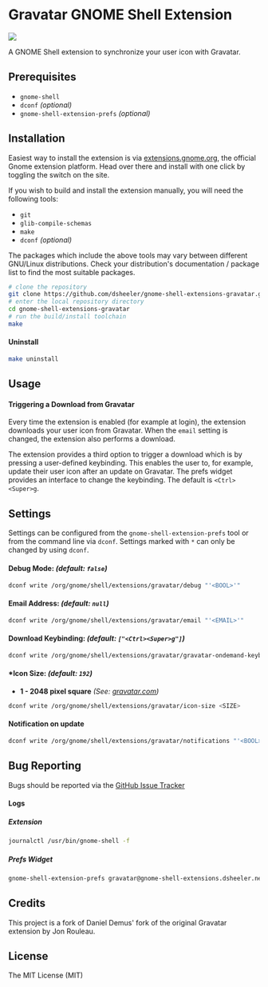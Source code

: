 # Gravatar GNOME Shell Extension

<a href="https://extensions.gnome.org/extension/6922/gravatar/"><img src="https://img.shields.io/badge/Download-extensions.gnome.org-4a86cf.svg?logo=gnome&style=plastic" /></a>

A GNOME Shell extension to synchronize your user icon with Gravatar.

## Prerequisites
* `gnome-shell`
* `dconf` _(optional)_
* `gnome-shell-extension-prefs` _(optional)_

## Installation

Easiest way to install the extension is via [extensions.gnome.org](https://extensions.gnome.org/extension/6922/gravatar/), the official Gnome extension platform. Head over there and install with one click by toggling the switch on the site.

If you wish to build and install the extension manually, you will need the following tools:
* `git`
* `glib-compile-schemas`
* `make`
* `dconf` _(optional)_

The packages which include the above tools may vary between different GNU/Linux distributions. Check your distribution's documentation / package list to find the most suitable packages.

```bash
# clone the repository
git clone https://github.com/dsheeler/gnome-shell-extensions-gravatar.git
# enter the local repository directory
cd gnome-shell-extensions-gravatar
# run the build/install toolchain
make
```

#### Uninstall
```bash
make uninstall
```
## Usage
#### Triggering a Download from Gravatar
Every time the extension is enabled (for example at login), the extension downloads your user icon from Gravatar. When the `email` setting is changed, the extension also performs a download. 

The extension provides a third option to trigger a download which is by pressing a user-defined keybinding. This enables the user to, for example, update their user icon after an update on Gravatar. The prefs widget provides an interface to change the keybinding. The default is `<Ctrl><Super>g`.    

## Settings
Settings can be configured from the `gnome-shell-extension-prefs` tool or from the command line via `dconf`. Settings marked with `*` can only be changed by using `dconf`.

#### Debug Mode: _(default: `false`)_
```bash
dconf write /org/gnome/shell/extensions/gravatar/debug "'<BOOL>'"
```

#### Email Address: _(default: `null`)_
```bash
dconf write /org/gnome/shell/extensions/gravatar/email "'<EMAIL>'"
```

#### Download Keybinding: _(default: `["<Ctrl><Super>g"]`)_
```bash
dconf write /org/gnome/shell/extensions/gravatar/gravatar-ondemand-keybinding '["<KEYBINDING_STRING>"]'
```

#### *Icon Size: _(default: `192`)_
* **1 - 2048 pixel square** _(See: [gravatar.com](https://en.gravatar.com/site/implement/images/#size))_

```bash
dconf write /org/gnome/shell/extensions/gravatar/icon-size <SIZE>
```


#### Notification on update

```bash
dconf write /org/gnome/shell/extensions/gravatar/notifications "'<BOOL>'"
```

## Bug Reporting
Bugs should be reported via the [GitHub Issue Tracker](https://github.com/dsheeler/gnome-shell-extensions-gravatar/issues)

#### Logs
##### Extension
```bash
journalctl /usr/bin/gnome-shell -f
```

##### Prefs Widget
```bash
gnome-shell-extension-prefs gravatar@gnome-shell-extensions.dsheeler.net
```
## Credits
This project is a fork of Daniel Demus' fork of the original Gravatar extension by Jon Rouleau.

## License
The MIT License (MIT)
